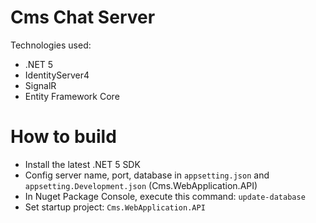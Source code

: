 # Cms Chat Server
Technologies used:
* .NET 5
* IdentityServer4
* SignalR
* Entity Framework Core

# How to build
* Install the latest .NET 5 SDK
* Config server name, port, database in `appsetting.json` and `appsetting.Development.json` (Cms.WebApplication.API)
* In Nuget Package Console, execute this command: `update-database`
* Set startup project: `Cms.WebApplication.API`